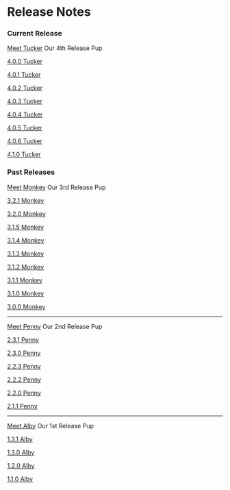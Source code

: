 # Release Notes

### Current Release

[Meet Tucker](4.tucker/README.md) Our 4th Release Pup

[4.0.0 Tucker](4.tucker/4.0.0.md)

[4.0.1 Tucker](4.tucker/4.0.1.md)

[4.0.2 Tucker](4.tucker/4.0.2.md)

[4.0.3 Tucker](4.tucker/4.0.3.md)

[4.0.4 Tucker](4.tucker/4.0.4.md)

[4.0.5 Tucker](4.tucker/4.0.5.md)

[4.0.6 Tucker](4.tucker/4.0.6.md)

[4.1.0 Tucker](4.tucker/4.1.0.md)

### Past Releases

[Meet Monkey](3.monkey/README.md) Our 3rd Release Pup

[3.2.1 Monkey](3.monkey/3.2.1.md)

[3.2.0 Monkey](3.monkey/3.2.0.md)

[3.1.5 Monkey](3.monkey/3.1.5.md)

[3.1.4 Monkey](3.monkey/3.1.4.md)

[3.1.3 Monkey](3.monkey/3.1.3.md)

[3.1.2 Monkey](3.monkey/3.1.2.md)

[3.1.1 Monkey](3.monkey/3.1.1.md)

[3.1.0 Monkey](3.monkey/3.1.0.md)

[3.0.0 Monkey](3.monkey/3.0.0.md)

***

[Meet Penny](2.penny/README.md) Our 2nd Release Pup

[2.3.1 Penny](2.penny/2.3.1.md)

[2.3.0 Penny](2.penny/2.3.0.md)

[2.2.3 Penny](2.penny/2.2.3.md)

[2.2.2 Penny](2.penny/2.2.2.md)

[2.2.0 Penny](2.penny/2.2.0.md)

[2.1.1 Penny](2.penny/2.1.1.md)

***

[Meet Alby](1.alby/README.md) Our 1st Release Pup

[1.3.1 Alby](1.alby/1.3.1.md)

[1.3.0 Alby](1.alby/1.3.0.md)

[1.2.0 Alby](1.alby/1.2.0.md)

[1.1.0 Alby](1.alby/1.1.0.md)
